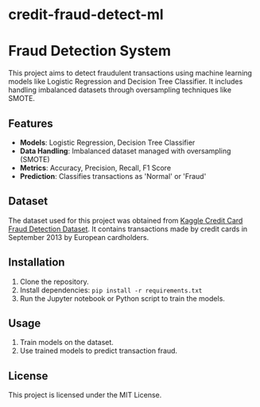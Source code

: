 # credit-fraud-detect-ml
# Fraud Detection System

This project aims to detect fraudulent transactions using machine learning models like Logistic Regression and Decision Tree Classifier. It includes handling imbalanced datasets through oversampling techniques like SMOTE.

## Features
- **Models**: Logistic Regression, Decision Tree Classifier
- **Data Handling**: Imbalanced dataset managed with oversampling (SMOTE)
- **Metrics**: Accuracy, Precision, Recall, F1 Score
- **Prediction**: Classifies transactions as 'Normal' or 'Fraud'

## Dataset
The dataset used for this project was obtained from [Kaggle Credit Card Fraud Detection Dataset](https://www.kaggle.com/datasets/mlg-ulb/creditcardfraud). It contains transactions made by credit cards in September 2013 by European cardholders.

## Installation
1. Clone the repository.
2. Install dependencies: `pip install -r requirements.txt`
3. Run the Jupyter notebook or Python script to train the models.

## Usage
1. Train models on the dataset.
2. Use trained models to predict transaction fraud.

## License
This project is licensed under the MIT License.
